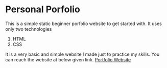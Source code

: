 # Personal Porfolio
This is a simple static beginner porfolio website to get started with.
It uses only two technologies
1. HTML
2. CSS

It is a very basic and simple website I made just to practice my skills.
You can reach the website at below given link.
[Portfolio Website](https://sahur123.github.io/personal-portfolio.github.io/)
